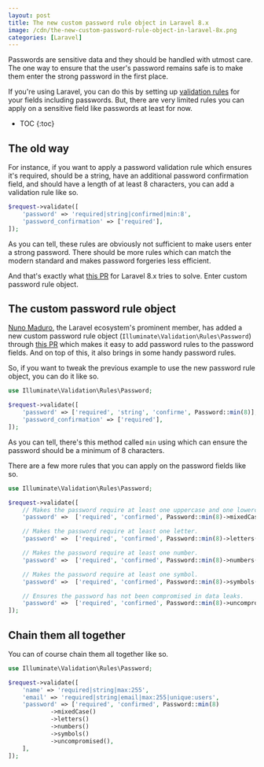 ```yaml
---
layout: post
title: The new custom password rule object in Laravel 8.x
image: /cdn/the-new-custom-password-rule-object-in-laravel-8x.png
categories: [Laravel]
---
```


Passwords are sensitive data and they should be handled with utmost care. The one way to ensure that the user's password remains safe is to make them enter the strong password in the first place.

If you're using Laravel, you can do this by setting up [validation rules](https://laravel.com/docs/8.x/validation) for your fields including passwords. But, there are very limited rules you can apply on a sensitive field like passwords at least for now.

* TOC
{:toc}

## The old way

For instance, if you want to apply a password validation rule which ensures it's required, should be a string, have an additional password confirmation field, and should have a length of at least 8 characters, you can add a validation rule like so.

```php
$request->validate([
    'password' => 'required|string|confirmed|min:8',
    'password_confirmation' => ['required'],
]);
```

As you can tell, these rules are obviously not sufficient to make users enter a strong password. There should be more rules which can match the modern standard and makes password forgeries less efficient.

And that's exactly what [this PR](https://github.com/laravel/framework/pull/36960) for Laravel 8.x tries to solve. Enter custom password rule object.

## The custom password rule object

[Nuno Maduro](https://github.com/nunomaduro), the Laravel ecosystem's prominent member, has added a new custom password rule object (`Illuminate\Validation\Rules\Password`) through [this PR](https://github.com/laravel/framework/pull/36960) which makes it easy to add password rules to the password fields. And on top of this, it also brings in some handy password rules.

So, if you want to tweak the previous example to use the new password rule object, you can do it like so.

```php
use Illuminate\Validation\Rules\Password;

$request->validate([
    'password' => ['required', 'string', 'confirme', Password::min(8)],
    'password_confirmation' => ['required'],
]);
```

As you can tell, there's this method called `min` using which can ensure the password should be a minimum of 8 characters.

There are a few more rules that you can apply on the password fields like so.

```php
use Illuminate\Validation\Rules\Password;

$request->validate([
    // Makes the password require at least one uppercase and one lowercase letter.
    'password' =>  ['required', 'confirmed', Password::min(8)->mixedCase()],

    // Makes the password require at least one letter.
    'password' =>  ['required', 'confirmed', Password::min(8)->letters()],

    // Makes the password require at least one number.
    'password' =>  ['required', 'confirmed', Password::min(8)->numbers()],

    // Makes the password require at least one symbol.
    'password' =>  ['required', 'confirmed', Password::min(8)->symbols()],

    // Ensures the password has not been compromised in data leaks.
    'password' =>  ['required', 'confirmed', Password::min(8)->uncompromised()],
]);
```

## Chain them all together

You can of course chain them all together like so.

```php
use Illuminate\Validation\Rules\Password;

$request->validate([
    'name' => 'required|string|max:255',
    'email' => 'required|string|email|max:255|unique:users',
    'password' => ['required', 'confirmed', Password::min(8)
            ->mixedCase()
            ->letters()
            ->numbers()
            ->symbols()
            ->uncompromised(),
    ],
]);
```